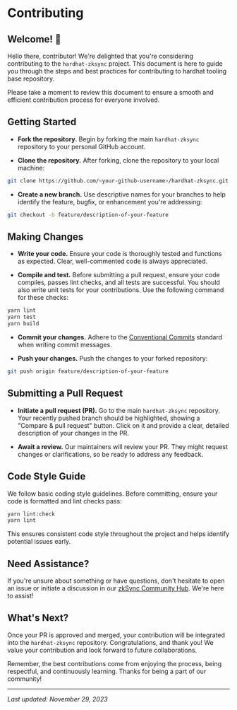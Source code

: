 # Contributing

## Welcome! 👋

Hello there, contributor! We're delighted that you're considering contributing to the `hardhat-zksync` project. This document is here to guide you through the steps and best practices for contributing to hardhat tooling base repository.

Please take a moment to review this document to ensure a smooth and efficient contribution process for everyone involved.

## Getting Started

- **Fork the repository.** Begin by forking the main `hardhat-zksync` repository to your personal GitHub account.

- **Clone the repository.** After forking, clone the repository to your local machine:

```bash
git clone https://github.com/<your-github-username>/hardhat-zksync.git
```

- **Create a new branch.** Use descriptive names for your branches to help identify the feature, bugfix, or enhancement you're addressing:

```bash
git checkout -b feature/description-of-your-feature
```

## Making Changes

- **Write your code.** Ensure your code is thoroughly tested and functions as expected. Clear, well-commented code is always appreciated.

- **Compile and test.** Before submitting a pull request, ensure your code compiles, passes lint checks, and all tests are successful. You should also write unit tests for your contributions. Use the following command for these checks:

```bash
yarn lint
yarn test
yarn build
```

- **Commit your changes.** Adhere to the [Conventional Commits](https://www.conventionalcommits.org/) standard when writing commit messages.

- **Push your changes.** Push the changes to your forked repository:

```bash
git push origin feature/description-of-your-feature
```

## Submitting a Pull Request

- **Initiate a pull request (PR).** Go to the main `hardhat-zksync` repository. Your recently pushed branch should be highlighted, showing a "Compare & pull request" button. Click on it and provide a clear, detailed description of your changes in the PR.

- **Await a review.** Our maintainers will review your PR. They might request changes or clarifications, so be ready to address any feedback.

## Code Style Guide

We follow basic coding style guidelines. Before committing, ensure your code is formatted and lint checks pass:

```bash
yarn lint:check
yarn lint
```

This ensures consistent code style throughout the project and helps identify potential issues early.

## Need Assistance?

If you're unsure about something or have questions, don't hesitate to open an issue or initiate a discussion in our [zkSync Community Hub](https://github.com/zkSync-Community-Hub/zkSync-developers/discussions). We're here to assist!

## What's Next?

Once your PR is approved and merged, your contribution will be integrated into the `hardhat-zksync` repository. Congratulations, and thank you! We value your contribution and look forward to future collaborations.

Remember, the best contributions come from enjoying the process, being respectful, and continuously learning. Thanks for being a part of our community!

---

*Last updated: November 29, 2023*